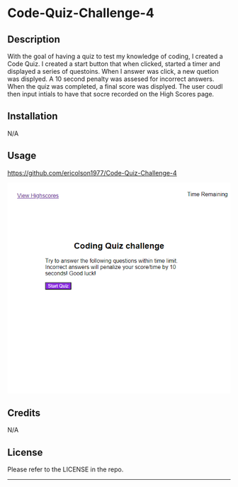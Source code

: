 # Code-Quiz-Challenge-4

## Description

With the goal of having a quiz to test my knowledge of coding, I created a Code Quiz. I created a start button that when clicked, started a timer and displayed a series of questoins. When I answer was click, a new quetion was displyed. A 10 second penalty was assesed for incorrect answers. When the quiz was completed, a final score was displyed. The user coudl then input intials to have that socre recorded on the High Scores page. 

## Installation

N/A

## Usage

https://github.com/ericolson1977/Code-Quiz-Challenge-4

![Alt text](assets/images/_C__Users_eolso_Desktop_bootcamp_Challenges_Code-Quiz-Challenge-4_assets_index.html.png)

## Credits

N/A

## License

Please refer to the LICENSE in the repo.

---